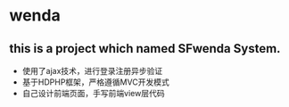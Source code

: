 # wenda
this is a project which named SFwenda System.
---
* 使用了ajax技术，进行登录注册异步验证
* 基于HDPHP框架，严格遵循MVC开发模式
* 自己设计前端页面，手写前端view层代码
